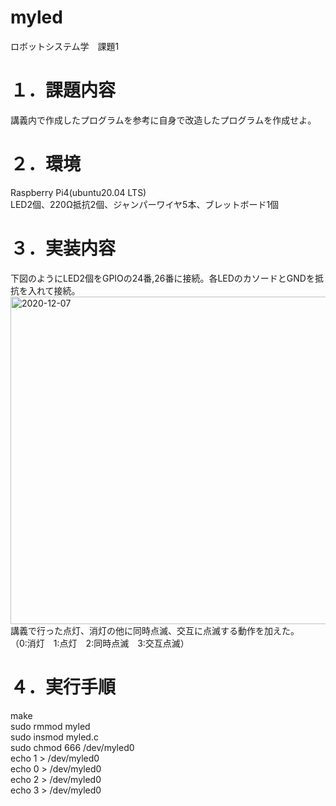 # myled
ロボットシステム学　課題1

# １．課題内容  
講義内で作成したプログラムを参考に自身で改造したプログラムを作成せよ。

# ２．環境  
Raspberry Pi4(ubuntu20.04 LTS)  
LED2個、220Ω抵抗2個、ジャンパーワイヤ5本、ブレットボード1個

# ３．実装内容 
下図のようにLED2個をGPIOの24番,26番に接続。各LEDのカソードとGNDを抵抗を入れて接続。  <img width="524" alt="2020-12-07" src="https://user-images.githubusercontent.com/75220169/101298444-539a1980-3871-11eb-87ca-cf763e62af0a.png">  
講義で行った点灯、消灯の他に同時点滅、交互に点滅する動作を加えた。  
（0:消灯　1:点灯　2:同時点滅　3:交互点滅）

# ４．実行手順  
make  
sudo rmmod myled  
sudo insmod myled.c  
sudo chmod 666 /dev/myled0  
echo 1 > /dev/myled0   
echo 0 > /dev/myled0      
echo 2 > /dev/myled0   
echo 3 > /dev/myled0  

　
